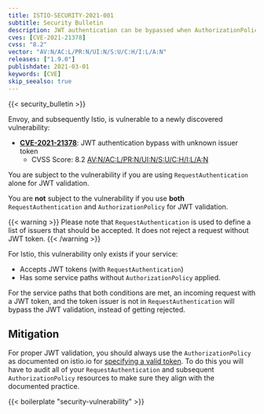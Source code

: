 ```yaml
---
title: ISTIO-SECURITY-2021-001
subtitle: Security Bulletin
description: JWT authentication can be bypassed when AuthorizationPolicy is misused.
cves: [CVE-2021-21378]
cvss: "8.2"
vector: "AV:N/AC:L/PR:N/UI:N/S:U/C:H/I:L/A:N"
releases: ["1.9.0"]
publishdate: 2021-03-01
keywords: [CVE]
skip_seealso: true
---
```


{{< security_bulletin >}}

Envoy, and subsequently Istio, is vulnerable to a newly discovered vulnerability:

* __[CVE-2021-21378](https://cve.mitre.org/cgi-bin/cvename.cgi?name=CVE-2021-21378)__:
  JWT authentication bypass with unknown issuer token
  * CVSS Score: 8.2 [AV:N/AC:L/PR:N/UI:N/S:U/C:H/I:L/A:N](https://www.first.org/cvss/calculator/3.0#CVSS:3.0/AV:N/AC:L/PR:N/UI:N/S:U/C:H/I:L/A:N)

You are subject to the vulnerability if you are using `RequestAuthentication` alone for JWT validation.

You are **not** subject to the vulnerability if you use **both** `RequestAuthentication` and `AuthorizationPolicy` for JWT validation.

{{< warning >}}
Please note that `RequestAuthentication` is used to define a list of issuers that should be accepted. It does not reject
a request without JWT token.
{{< /warning >}}

For Istio, this vulnerability only exists if your service:
* Accepts JWT tokens (with `RequestAuthentication`)
* Has some service paths without `AuthorizationPolicy` applied.

For the service paths that both conditions are met, an incoming request with a JWT token, and the token issuer is not in
`RequestAuthentication` will bypass the JWT validation, instead of getting rejected.

## Mitigation

For proper JWT validation, you should always use the `AuthorizationPolicy` as documented on istio.io for
[specifying a valid token](/docs/tasks/security/authentication/authn-policy/#require-a-valid-token).
To do this you will have to audit all of your `RequestAuthentication` and subsequent `AuthorizationPolicy` resources to
make sure they align with the documented practice.

{{< boilerplate "security-vulnerability" >}}
